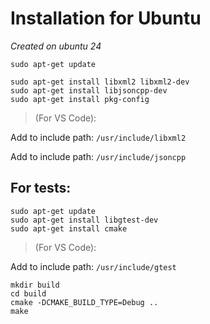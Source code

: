 # Installation for Ubuntu

*Created on ubuntu 24*

```
sudo apt-get update
```

```
sudo apt-get install libxml2 libxml2-dev
sudo apt-get install libjsoncpp-dev
sudo apt-get install pkg-config
```

> (For VS Code):

Add to include path: `/usr/include/libxml2`

Add to include path: `/usr/include/jsoncpp`

## For tests:

```
sudo apt-get update
sudo apt-get install libgtest-dev
sudo apt-get install cmake
```

> (For VS Code):

Add to include path: `/usr/include/gtest`

```
mkdir build
cd build
cmake -DCMAKE_BUILD_TYPE=Debug ..
make
```
